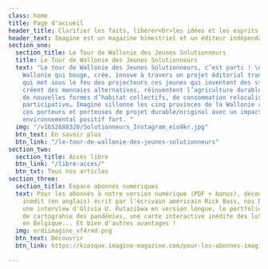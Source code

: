 ```yaml
---
class: home
title: Page d'accueil
header_title: Clarifier les faits, libérer<br>les idées et les esprits
header_text: Imagine est un magazine bimestriel et un éditeur indépendant depuis 2001.
section_one:
  section_title: Le Tour de Wallonie des Jeunes Solutionneurs
  title: Le Tour de Wallonie des Jeunes Solutionneurs
  text: "Le tour de Wallonie des Jeunes Solutionneurs, c’est parti ! \nDécouvrez la
    Wallonie qui bouge, crée, innove à travers un projet éditorial transmédia inédit
    qui met sous le feu des projecteurs ces jeunes qui inventent des start-up citoyennes,
    créent des monnaies alternatives, réinventent l’agriculture durable, explorent
    de nouvelles formes d’habitat collectifs, de consommation relocalisée, de démocratie
    participative… Imagine sillonne les cinq provinces de la Wallonie afin de dénicher
    ces porteurs et porteuses de projet durable/original avec un impact social et
    environnemental positif fort. "
  img: "/v1652688320/Solutionneurs_Instagram_eio9kr.jpg"
  btn_text: En savoir plus
  btn_link: "/le-tour-de-wallonie-des-jeunes-solutionneurs"
section_two:
  section_title: Accès libre
  btn_link: "/libre-acces/"
  btn_txt: Tous nos articles
section_three:
  section_title: Espace abonnés numériques
  text: Pour les abonnés à notre version numérique (PDF + bonus), découvrez un texte
    inédit (en anglais) écrit par l'écrivain américain Rick Bass, nos baromètres égalité-diversité,
    une interview d'Olivia U. Rutazibwa en version longue, le portfolio d'un projet
    de cartograhie des pandémies, une carte interactive inédite des luttes environnementales
    en Belgique... Et bien d'autres avantages !
  img: ordiimagine_xf4rmd.png
  btn_text: Découvrir
  btn_link: https://kiosque.imagine-magazine.com/pour-les-abonnes-imagine/

---
```

